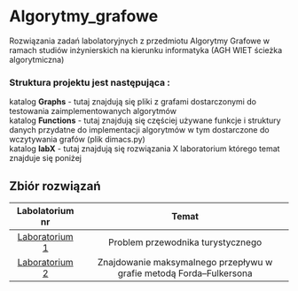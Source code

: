 # Algorytmy_grafowe
Rozwiązania zadań labolatoryjnych z przedmiotu Algorytmy Grafowe w ramach studiów inżynierskich na kierunku informatyka (AGH WIET ścieżka algorytmiczna)

### Struktura projektu jest następująca :
katalog <B>Graphs</B> - tutaj znajdują się pliki z grafami dostarczonymi do testowania zaimplementowanych algorytmów <br>
katalog <B>Functions</B> - tutaj znajdują się częściej używane funkcje i struktury danych przydatne do implementacji algorytmów w tym dostarczone do wczytywania grafów
(plik dimacs.py) <br>
katalog <B>labX</B> - tutaj znajdują się rozwiązania X laboratorium którego temat znajduje się poniżej <br>


## Zbiór rozwiązań
| Labolatorium nr| Temat |
|:-------------:|:-------------:|
| [Laboratorium 1](https://github.com/sumo-slonik/Algorytmy_grafowe/tree/main/lab1) | Problem przewodnika turystycznego
| [Laboratorium 2](https://github.com/sumo-slonik/Algorytmy_grafowe/tree/main/lab2) | Znajdowanie maksymalnego przepływu w grafie metodą Forda–Fulkersona

